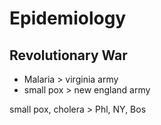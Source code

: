 # Epidemiology

## Revolutionary War

- Malaria > virginia army
- small pox > new england army

small pox, cholera > Phl, NY, Bos
